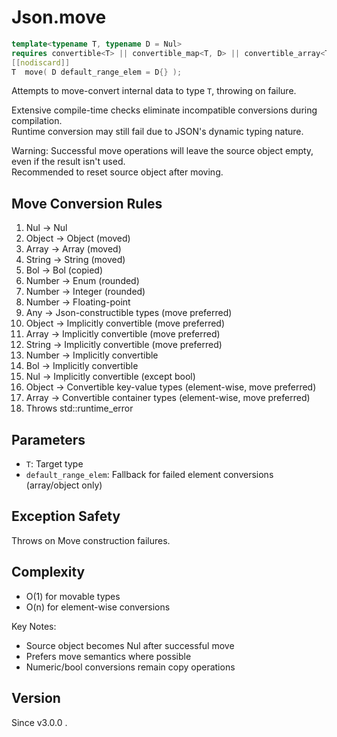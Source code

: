 # **Json.move**

```cpp
template<typename T, typename D = Nul>
requires convertible<T> || convertible_map<T, D> || convertible_array<T, D>
[[nodiscard]]
T  move( D default_range_elem = D{} );
```

Attempts to move-convert internal data to type `T`, throwing on failure.

Extensive compile-time checks eliminate incompatible conversions during compilation.  
Runtime conversion may still fail due to JSON's dynamic typing nature.

Warning: Successful move operations will leave the source object empty, even if the result isn't used.  
Recommended to reset source object after moving.

## Move Conversion Rules

1. Nul → Nul
2. Object → Object (moved)
3. Array → Array (moved)
4. String → String (moved)
5. Bol → Bol (copied)
6. Number → Enum (rounded)
7. Number → Integer (rounded)
8. Number → Floating-point
9. Any → Json-constructible types (move preferred)
10. Object → Implicitly convertible (move preferred)
11. Array → Implicitly convertible (move preferred)
12. String → Implicitly convertible (move preferred)
13. Number → Implicitly convertible
14. Bol → Implicitly convertible
15. Nul → Implicitly convertible (except bool)
16. Object → Convertible key-value types (element-wise, move preferred)
17. Array → Convertible container types (element-wise, move preferred)
18. Throws std::runtime_error

## Parameters

- `T`: Target type
- `default_range_elem`: Fallback for failed element conversions (array/object only)

## Exception Safety

Throws on Move construction failures.

## Complexity

- O(1) for movable types
- O(n) for element-wise conversions

Key Notes:
- Source object becomes Nul after successful move
- Prefers move semantics where possible
- Numeric/bool conversions remain copy operations

## Version

Since v3.0.0 .
